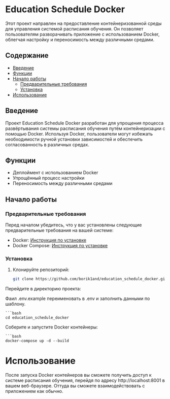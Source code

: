 # Education Schedule Docker

Этот проект направлен на предоставление контейнеризованной среды для управления системой расписания обучения. Он позволяет пользователям разворачивать приложение с использованием Docker, облегчая настройку и переносимость между различными средами.

## Содержание

- [Введение](#введение)
- [Функции](#функции)
- [Начало работы](#начало-работы)
  - [Предварительные требования](#предварительные-требования)
  - [Установка](#установка)
- [Использование](#использование)



## Введение

Проект Education Schedule Docker разработан для упрощения процесса развёртывания системы расписания обучения путём контейнеризации с помощью Docker. Используя Docker, пользователи могут избежать необходимости ручной установки зависимостей и обеспечить согласованность в различных средах.

## Функции

- Деплоймент с использованием Docker
- Упрощённый процесс настройки
- Переносимость между различными средами

## Начало работы

### Предварительные требования

Перед началом убедитесь, что у вас установлены следующие предварительные требования на вашей системе:

- Docker: [Инструкция по установке](https://docs.docker.com/get-docker/)
- Docker Compose: [Инструкция по установке](https://docs.docker.com/compose/install/)

### Установка

1. Клонируйте репозиторий:

   ```bash
   git clone https://github.com/borik1and/education_schedule_docker.git


 Перейдите в директорию проекта:

Фаил .env.example переименовать в .env и заполнить данными по шаблону.

    ```bash
    cd education_schedule_docker

 Соберите и запустите Docker контейнеры:

    ```bash
    docker-compose up -d --build
 # Использование

После запуска Docker контейнеров вы сможете получить доступ к системе расписания обучения, перейдя по адресу http://localhost:8001 в вашем веб-браузере. Оттуда вы сможете взаимодействовать с приложением как обычно.

